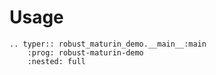 # Usage

```{eval-rst}
.. typer:: robust_maturin_demo.__main__:main
    :prog: robust-maturin-demo
    :nested: full
```
